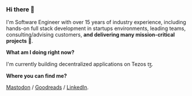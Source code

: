 ### Hi there 👋

I'm Software Engineer with over 15 years of industry experience, including hands-on full stack development in startups environments, leading teams, consulting/advising customers, **and delivering many mission-critical projects** 🚀.

**What am I doing right now?** 

I'm currently building decentralized applications on Tezos ꜩ.

**Where you can find me?**

<a rel="me nofollow" href="https://0xff.social/@d">Mastodon</a> / <a href="https://www.goodreads.com/user/show/46795449-diego-peralta">Goodreads</a> / <a href="https://ar.linkedin.com/in/dperalta">LinkedIn</a>.
